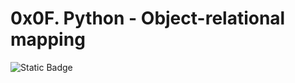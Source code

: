 # 0x0F. Python - Object-relational mapping
![Static Badge](https://img.shields.io/badge/Python?style=social&logoColor=%23FFA500)

